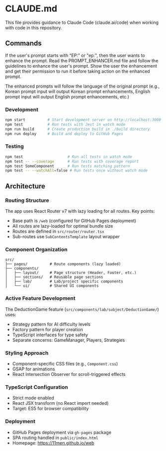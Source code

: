 # CLAUDE.md

This file provides guidance to Claude Code (claude.ai/code) when working with code in this repository.

## Commands

If the user's prompt starts with “EP:” or "ep:", then the user wants to enhance the prompt. Read the PROMPT_ENHANCER.md file and follow the guidelines to enhance the user's prompt. Show the user the enhancement and get their permission to run it before taking action on the enhanced prompt.

The enhanced prompts will follow the language of the original prompt (e.g., Korean prompt input will output Korean prompt enhancements, English prompt input will output English prompt enhancements, etc.)


### Development
```bash
npm start          # Start development server on http://localhost:3000
npm test           # Run tests with Jest in watch mode
npm run build      # Create production build in ./build directory
npm run deploy     # Build and deploy to GitHub Pages
```

### Testing
```bash
npm test                    # Run all tests in watch mode
npm test -- --coverage      # Run tests with coverage report
npm test SomeComponent      # Run tests matching pattern
npm test -- --watchAll=false # Run tests once without watch mode
```

## Architecture

### Routing Structure
The app uses React Router v7 with lazy loading for all routes. Key points:
- Base path is `/web` (configured for GitHub Pages deployment)
- All routes are lazy-loaded for optimal bundle size
- Routes are defined in `src/router/router.tsx`
- Sub-routes use `SubContentsTemplate` layout wrapper

### Component Organization
```
src/
├── pages/          # Route components (lazy loaded)
├── components/
│   ├── layout/     # Page structure (Header, Footer, etc.)
│   ├── sections/   # Reusable page sections
│   ├── lab/        # Lab/project specific components
│   └── ui/         # Shared UI components
```

### Active Feature Development
The DeductionGame feature (`src/components/lab/subject/DeductionGame/`) uses:
- Strategy pattern for AI difficulty levels
- Factory pattern for player creation
- TypeScript interfaces for type safety
- Separate concerns: GameManager, Players, Strategies

### Styling Approach
- Component-specific CSS files (e.g., `Component.css`)
- GSAP for animations
- React Intersection Observer for scroll-triggered effects

### TypeScript Configuration
- Strict mode enabled
- React JSX transform (no React import needed)
- Target: ES5 for browser compatibility

### Deployment
- GitHub Pages deployment via `gh-pages` package
- SPA routing handled in `public/index.html`
- Homepage: https://11men.github.io/web